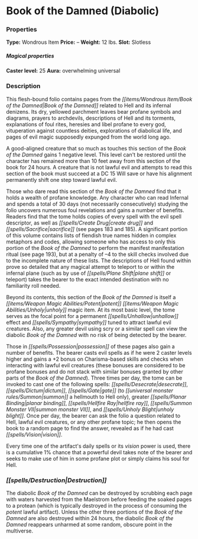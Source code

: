 ﻿---
Title: "Book of the Damned (Diabolic)"
Type: "Wondrous Item"
Price: "–"
Weight: "12 lbs."
Slot: "Slotless"
Caster level: "25"
Aura: "overwhelming universal"
Description: |
  "This flesh-bound folio contains pages from the _Book of the Damned_ related to Hell and its infernal denizens. Its dry, yellowed parchment leaves bear profane symbols and diagrams, prayers to archdevils, descriptions of Hell and its torments, explanations of foul rites, heresies and libel profane to every god, vituperation against countless deities, explorations of diabolical life, and pages of evil magic supposedly expunged from the world long ago.
  A good-aligned creature that so much as touches this section of the _Book of the Damned_ gains 1 negative level. This level can't be restored until the character has remained more than 10 feet away from this section of the book for 24 hours. A creature that is not lawful evil and attempts to read this section of the book must succeed at a DC 15 Will save or have his alignment permanently shift one step toward lawful evil.
  Those who dare read this section of the _Book of the Damned_ find that it holds a wealth of profane knowledge. Any character who can read Infernal and spends a total of 30 days (not necessarily consecutively) studying the folio uncovers numerous foul revelations and gains a number of benefits. Readers find that the tome holds copies of every spell with the evil spell descriptor, as well as _create drug_ and _sacrifice_ (see pages 183 and 185). A significant portion of this volume contains lists of fiendish true names hidden in complex metaphors and codes, allowing someone who has access to only this portion of the _Book of the Damned_ to perform the manifest manifestation ritual (see page 193), but at a penalty of –4 to the skill checks involved due to the incomplete nature of these lists. The descriptions of Hell found within prove so detailed that any magical attempt to teleport to or within the infernal plane (such as by use of _plane shift_ or _teleport_) takes the bearer to the exact intended destination with no familiarity roll needed.
  Beyond its contents, this section of the _Book of the Damned_ is itself a potent unholy magic item. At its most basic level, the tome serves as the focal point for a permanent _unhallow_ effect and _sympathy_ tuned to attract lawful evil creatures. Also, any greater devil using _scry_ or a similar spell can view the diabolic _Book of the Damned_ with no risk of being detected by the bearer.
  Those in possession of these pages also gain a number of benefits. The bearer casts evil spells as if he were 2 caster levels higher and gains a +2 bonus on Charisma-based skills and checks when interacting with lawful evil creatures (these bonuses are considered to be profane bonuses and do not stack with similar bonuses granted by other parts of the _Book of the Damned_). Three times per day, the tome can be invoked to cast one of the following spells: _desecrate_, _dictum_, _gate_ (to summon a hellmouth to Hell only), _greater planar binding_, _hellfire ray_, _summon monster VII_, and _unholy blight_. Once per day, the bearer can ask the folio a question related to Hell, lawful evil creatures, or any other profane topic; he then opens the book to a random page to find the answer, revealed as if he had cast _vision_.
  Every time one of the artifact's daily spells or its vision power is used, there is a cumulative 1% chance that a powerful devil takes note of the bearer and seeks to make use of him in some profane plot or simply claims his soul for Hell."
Destruction: |
  "The diabolic _Book of the Damned_ can be destroyed by scrubbing each page with waters harvested from the Maelstrom before feeding the soaked pages to a protean (which is typically destroyed in the process of consuming the potent lawful artifact). Unless the other three portions of the _Book of the Damned_ are also destroyed within 24 hours, the diabolic _Book of the Damned_ reappears unharmed at some random, obscure point in the multiverse."
Sources: "['Book of the Damned', 'Book of the Damned - Volume 1: Princes of Darkness']"
---

# Book of the Damned (Diabolic)

### Properties

**Type:** Wondrous Item **Price:** – **Weight:** 12 lbs. **Slot:** Slotless

##### Magical properties

**Caster level:** 25 **Aura:** overwhelming universal

### Description

This flesh-bound folio contains pages from the _[[items/Wondrous Item/Book of the Damned|Book of the Damned]]_ related to Hell and its infernal denizens. Its dry, yellowed parchment leaves bear profane symbols and diagrams, prayers to archdevils, descriptions of Hell and its torments, explanations of foul rites, heresies and libel profane to every god, vituperation against countless deities, explorations of diabolical life, and pages of evil magic supposedly expunged from the world long ago.

A good-aligned creature that so much as touches this section of the _Book of the Damned_ gains 1 negative level. This level can't be restored until the character has remained more than 10 feet away from this section of the book for 24 hours. A creature that is not lawful evil and attempts to read this section of the book must succeed at a DC 15 Will save or have his alignment permanently shift one step toward lawful evil.

Those who dare read this section of the _Book of the Damned_ find that it holds a wealth of profane knowledge. Any character who can read Infernal and spends a total of 30 days (not necessarily consecutively) studying the folio uncovers numerous foul revelations and gains a number of benefits. Readers find that the tome holds copies of every spell with the evil spell descriptor, as well as _[[spells/Create Drug|create drug]]_ and _[[spells/Sacrifice|sacrifice]]_ (see pages 183 and 185). A significant portion of this volume contains lists of fiendish true names hidden in complex metaphors and codes, allowing someone who has access to only this portion of the _Book of the Damned_ to perform the manifest manifestation ritual (see page 193), but at a penalty of –4 to the skill checks involved due to the incomplete nature of these lists. The descriptions of Hell found within prove so detailed that any magical attempt to teleport to or within the infernal plane (such as by use of _[[spells/Plane Shift|plane shift]]_ or teleport) takes the bearer to the exact intended destination with no familiarity roll needed.

Beyond its contents, this section of the _Book of the Damned_ is itself a _[[items/Weapon Magic Abilities/Potent|potent]]_ _[[items/Weapon Magic Abilities/Unholy|unholy]]_ magic item. At its most basic level, the tome serves as the focal point for a permanent _[[spells/Unhallow|unhallow]]_ effect and _[[spells/Sympathy|sympathy]]_ tuned to attract lawful evil creatures. Also, any greater devil using scry or a similar spell can view the diabolic _Book of the Damned_ with no risk of being detected by the bearer.

Those in _[[spells/Possession|possession]]_ of these pages also gain a number of benefits. The bearer casts evil spells as if he were 2 caster levels higher and gains a +2 bonus on Charisma-based skills and checks when interacting with lawful evil creatures (these bonuses are considered to be profane bonuses and do not stack with similar bonuses granted by other parts of the _Book of the Damned_). Three times per day, the tome can be invoked to cast one of the following spells: _[[spells/Desecrate|desecrate]]_, _[[spells/Dictum|dictum]]_, _[[spells/Gate|gate]]_ (to _[[universal monster rules/Summon|summon]]_ a hellmouth to Hell only), greater _[[spells/Planar Binding|planar binding]]_, _[[spells/Hellfire Ray|hellfire ray]]_, _[[spells/Summon Monster VII|summon monster VII]]_, and _[[spells/Unholy Blight|unholy blight]]_. Once per day, the bearer can ask the folio a question related to Hell, lawful evil creatures, or any other profane topic; he then opens the book to a random page to find the answer, revealed as if he had cast _[[spells/Vision|vision]]_.

Every time one of the artifact's daily spells or its _vision_ power is used, there is a cumulative 1% chance that a powerful devil takes note of the bearer and seeks to make use of him in some profane plot or simply claims his soul for Hell.

### _[[spells/Destruction|Destruction]]_

The diabolic _Book of the Damned_ can be destroyed by scrubbing each page with waters harvested from the Maelstrom before feeding the soaked pages to a protean (which is typically destroyed in the process of consuming the _potent_ lawful artifact). Unless the other three portions of the _Book of the Damned_ are also destroyed within 24 hours, the diabolic _Book of the Damned_ reappears unharmed at some random, obscure point in the multiverse.

